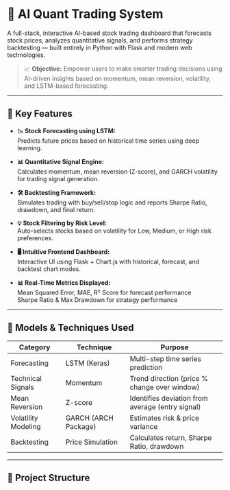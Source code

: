 # 🧠 AI Quant Trading System

A full-stack, interactive AI-based stock trading dashboard that forecasts stock prices, analyzes quantitative signals, and performs strategy backtesting — built entirely in Python with Flask and modern web technologies.

> 📈 **Objective:** Empower users to make smarter trading decisions using AI-driven insights based on momentum, mean reversion, volatility, and LSTM-based forecasting.

---

## 🌟 Key Features

- **📉 Stock Forecasting using LSTM:**  
  Predicts future prices based on historical time series using deep learning.

- **📊 Quantitative Signal Engine:**  
  Calculates momentum, mean reversion (Z-score), and GARCH volatility for trading signal generation.

- **🛠️ Backtesting Framework:**  
  Simulates trading with buy/sell/stop logic and reports Sharpe Ratio, drawdown, and final return.

- **💡 Stock Filtering by Risk Level:**  
  Auto-selects stocks based on volatility for Low, Medium, or High risk preferences.

- **🖥️ Intuitive Frontend Dashboard:**  
  Interactive UI using Flask + Chart.js with historical, forecast, and backtest chart modes.

- **📊 Real-Time Metrics Displayed:**  
  Mean Squared Error, MAE, R² Score for forecast performance  
  Sharpe Ratio & Max Drawdown for strategy performance

---

## 🧠 Models & Techniques Used

| Category | Technique | Purpose |
|---------|-----------|---------|
| Forecasting | LSTM (Keras) | Multi-step time series prediction |
| Technical Signals | Momentum | Trend direction (price % change over window) |
| Mean Reversion | Z-score | Identifies deviation from average (entry signal) |
| Volatility Modeling | GARCH (ARCH Package) | Estimates risk & price variance |
| Backtesting | Price Simulation | Calculates return, Sharpe Ratio, drawdown |

---

## 📂 Project Structure

